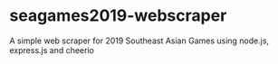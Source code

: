# seagames2019-webscraper
A simple web scraper for 2019 Southeast Asian Games using node.js, express.js and cheerio
